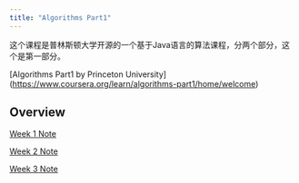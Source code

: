 ```yaml
---
title: "Algorithms Part1"
---
```


这个课程是普林斯顿大学开源的一个基于Java语言的算法课程，分两个部分，这个是第一部分。

[Algorithms Part1 by Princeton University] (https://www.coursera.org/learn/algorithms-part1/home/welcome)

## Overview

[Week 1 Note](./week1.md)

[Week 2 Note](./week2.md)

[Week 3 Note](./week3.md)